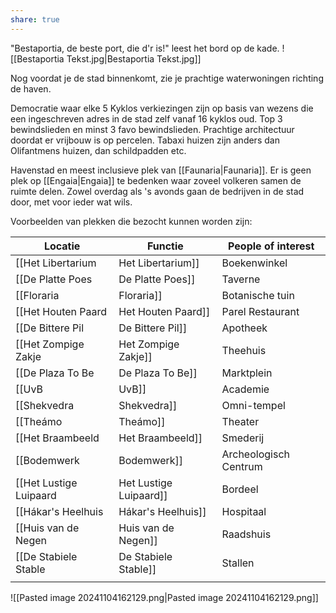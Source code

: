 ```yaml
---
share: true
---
```

"Bestaportia, de beste port, die d'r is!" leest het bord op de kade.
![[Bestaportia Tekst.jpg|Bestaportia Tekst.jpg]]

Nog voordat je de stad binnenkomt, zie je prachtige waterwoningen richting de haven. 

Democratie waar elke 5 Kyklos verkiezingen zijn op basis van wezens die een ingeschreven adres in de stad zelf vanaf 16 kyklos oud. Top 3 bewindslieden en minst 3 favo bewindslieden. 
Prachtige architectuur doordat er vrijbouw is op percelen. Tabaxi huizen zijn anders dan Olifantmens huizen, dan schildpadden etc. 

Havenstad en meest inclusieve plek van [[Faunaria|Faunaria]]. Er is geen plek op [[Engaia|Engaia]] te bedenken waar zoveel volkeren samen de ruimte delen. Zowel overdag als 's avonds gaan de bedrijven in de stad door, met voor ieder wat wils. 

Voorbeelden van plekken die bezocht kunnen worden zijn:

| Locatie                  | Functie               | People of interest                         |
| ------------------------ | --------------------- | ------------------------------------------ |
| [[Het Libertarium|Het Libertarium]]      | Boekenwinkel          | [[Betty Stofkap|Betty Stofkap]], [[Cornelis Stofkap IV|Cornelis Stofkap IV]] |
| [[De Platte Poes|De Platte Poes]]       | Taverne               | [[Klaas Kwaak|Klaas Kwaak]],                           |
| [[Floraria|Floraria]]             | Botanische tuin       | [[Connie Veer|Connie Veer]]                            |
| [[Het Houten Paard|Het Houten Paard]]     | Parel Restaurant      | [[Koe-lin Airgo|Koe-lin Airgo]]                          |
| [[De Bittere Pil|De Bittere Pil]]       | Apotheek              |                                            |
| [[Het Zompige Zakje|Het Zompige Zakje]]    | Theehuis              | [[Ziza Bestitomi|Ziza Bestitomi]]                         |
| [[De Plaza To Be|De Plaza To Be]]       | Marktplein            | Verschillend                               |
| [[UvB|UvB]]                  | Academie              |                                            |
| [[Shekvedra|Shekvedra]]            | Omni-tempel           | Verschillend                               |
| [[Theámo|Theámo]]               | Theater               |                                            |
| [[Het Braambeeld|Het Braambeeld]]       | Smederij              | [[Kradia Braam|Kradia Braam]]                           |
| [[Bodemwerk|Bodemwerk]]            | Archeologisch Centrum | [[Barry Ibara|Barry Ibara]]                            |
| [[Het Lustige Luipaard|Het Lustige Luipaard]] | Bordeel               | [[Madame Mi-ao|Madame Mi-ao]]                           |
| [[Hákar's Heelhuis|Hákar's Heelhuis]]     | Hospitaal             | [[Heidi Vin|Heidi Vin]]                              |
| [[Huis van de Negen|Huis van de Negen]]    | Raadshuis             |                                            |
| [[De Stabiele Stable|De Stabiele Stable]]   | Stallen               | [[Camino Taurin|Camino Taurin]]                          |
|                          |                       |                                            |








![[Pasted image 20241104162129.png|Pasted image 20241104162129.png]]
